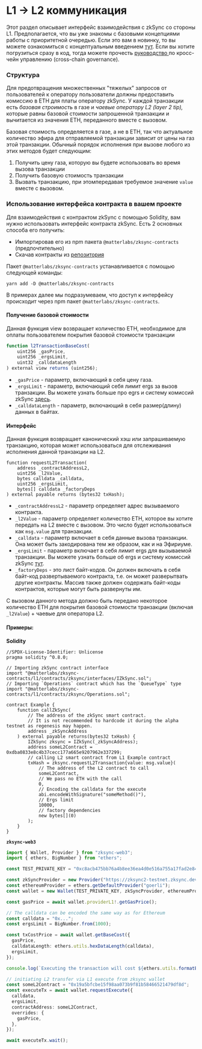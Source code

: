 # L1 -> L2 коммуникация

Этот раздел описывает интерфейс взаимодействия с zkSync со стороны L1. Предполагается, что вы уже знакомы с базовыми концепциями работы с приоритетной очередью. Если это вам в новинку, то вы можете ознакомиться с концептуальным введением [тут](../ponimanie-zksync-2.0/vzaimodeistvie-l1-l2.md). Если вы хотите погрузиться сразу в код, тогда можете прочесть [руководство ](rukovodstvo-kross-chein-upravlenie.md)по кросс-чейн управлению (cross-chain governance).

### Структура <a href="#structure" id="structure"></a>

Для предотвращения множественных "тяжелых" запросов от пользователей к оператору пользователи должны предоставить комиссию в ETH для платы оператору zkSync. У каждой транзакции есть _базовая строимость_ в газе и _чаевые оператору L2 (layer 2 tip),_ которые равны базовой стоимости запрошенной транзакции и вычитается из значения ETH, переданного вместе с вызовом.

Базовая стоимость определяется в газе, а не в ETH, так что актуальное количество эфира для отправляемой транзакции зависит от цены на газ этой транзакции. Обычный порядок исполнения при вызове любого из этих методов будет следующим:

1. Получить цену газа, которую вы будете использовать во время вызова транзакции
2. Получить базовую стоимость транзакции
3. Вызвать транзакцию, при этомпередавая требуемое значение `value` вместе с вызовом.

### Использование интерфейса контракта в вашем проекте <a href="#using-contract-interface-in-your-project" id="using-contract-interface-in-your-project"></a>

Для взаимодействия с контрактом zkSync с помощью Solidity, вам нужно использовать интерфейс контракта zkSync. Есть 2 основных способа его получить:

* Импортировав его из npm пакета `@matterlabs/zksync-contracts` (предпочтительно)
* Скачав контракты из [репозитория](https://github.com/matter-labs/v2-testnet-contracts)

Пакет `@matterlabs/zksync-contracts` устанавливается с помощью следующей команды:

```
yarn add -D @matterlabs/zksync-contracts
```

В примерах далее мы подразумеваем, что доступ к интерфейсу происходит через npm пакет `@matterlabs/zksync-contracts`.

#### Получение базовой стоимости <a href="#getting-the-base-cost" id="getting-the-base-cost"></a>

Данная функция view возвращает количество ETH, необходимое для оплаты пользователем покрытия базовой стоимости транзакции

```javascript
function l2TransactionBaseCost(
    uint256 _gasPrice,
    uint256 _ergsLimit,
    uint32 _calldataLength
) external view returns (uint256);
```

* `_gasPrice` - параметр, включающий в себя цену газа.
* `_ergsLimit` - параметр, включающий себя лимит ergs за вызов транзакции. Вы можете узнать больше про egrs и систему комиссий zkSync [здесь](../ponimanie-zksync-2.0/komissionnaya-model.md).
* `_calldataLength` - параметр, включающий в себя размер(длину) данных в байтах.

#### Интерфейс <a href="#interface" id="interface"></a>

Данная функция возвращает канонический хэш или запрашиваемую транзакцию, которая может использоваться для отслеживания исполнения данной транзакции на L2.

```
function requestL2Transaction(
    address _contractAddressL2,
    uint256 _l2Value,
    bytes calldata _calldata,
    uint256 _ergsLimit,
    bytes[] calldata _factoryDeps
) external payable returns (bytes32 txHash);
```

* `_contractAddressL2` - параметр определяет адрес вызываемого контракта.
* `_l2Value` - параметр определяет количество ETH, которое вы хотите передать на L2 вместе с вызовом. Это число будет использоваться как `msg.value` для транзакции.
* `_calldata` - параметр включает в себя данные вызова транзакции. Она может быть закодирована тем же образом, как и на Эфириуме.
* `_ergsLimit` - параметр включает в себя лимит ergs для вызываемой транзакции. Вы можете узнать больше об ergs и систему комиссий zkSync [тут](../ponimanie-zksync-2.0/komissionnaya-model.md).
* `_factoryDeps` - это лист байт-кодов. Он должен включать в себя байт-код развертываемого контракта, т.е. он может разверытвать другие контракты. Массив также должен содержать байт-коды контрактов, которые могут быть развернуты им.

С вызовом данного метода должно быть передано некоторое количество ETH для покрытия базовой стоимости транзакции (включая `_l2Value`) + чаевые для оператора L2.

#### Примеры: <a href="#examples" id="examples"></a>

**Solidity**

```solidity
//SPDX-License-Identifier: Unlicense
pragma solidity ^0.8.0;

// Importing zkSync contract interface
import "@matterlabs/zksync-contracts/l1/contracts/zksync/interfaces/IZkSync.sol";
// Importing `Operations` contract which has the `QueueType` type
import "@matterlabs/zksync-contracts/l1/contracts/zksync/Operations.sol";

contract Example {
    function callZkSync(
        // The address of the zkSync smart contract.
        // It is not recommended to hardcode it during the alpha testnet as regenesis may happen.
        address _zkSyncAddress
    ) external payable returns(bytes32 txHash) {
        IZkSync zksync = IZkSync(_zkSyncAddress);
        address someL2Contract = 0xdba0833e8c4b37cecc177a665e9207962e337299;
        // calling L2 smart contract from L1 Example contract
        txHash = zksync.requestL2Transaction{value: msg.value}(
            // The address of the L2 contract to call
            someL2Contract,
            // We pass no ETH with the call
            0,
            // Encoding the calldata for the execute
            abi.encodeWithSignature("someMethod()"),
            // Ergs limit
            10000,
            // factory dependencies
            new bytes[](0)
        );
    }
}
```

**`zksync-web3`**

```typescript
import { Wallet, Provider } from "zksync-web3";
import { ethers, BigNumber } from "ethers";

const TEST_PRIVATE_KEY = "0xc8acb475bb76a4b8ee36ea4d0e516a755a17fad2e84427d5559b37b544d9ba5a";

const zkSyncProvider = new Provider("https://zksync2-testnet.zksync.dev");
const ethereumProvider = ethers.getDefaultProvider("goerli");
const wallet = new Wallet(TEST_PRIVATE_KEY, zkSyncProvider, ethereumProvider);

const gasPrice = await wallet.providerL1!.getGasPrice();

// The calldata can be encoded the same way as for Ethereum
const calldata = "0x...";
const ergsLimit = BigNumber.from(1000);

const txCostPrice = await wallet.getBaseCost({
  gasPrice,
  calldataLength: ethers.utils.hexDataLength(calldata),
  ergsLimit,
});

console.log(`Executing the transaction will cost ${ethers.utils.formatEther(txCostPrice)} ETH`);

// initiating L2 transfer via L1 execute from zksync wallet
const someL2Contract = "0x19a5bfcbe15f98aa073b9f81b58466521479df8d";
const executeTx = await wallet.requestExecute({
  calldata,
  ergsLimit,
  contractAddress: someL2Contract,
  overrides: {
    gasPrice,
  },
});

await executeTx.wait();
```

#### &#x20;<a href="#getting-the-base-cost" id="getting-the-base-cost"></a>
